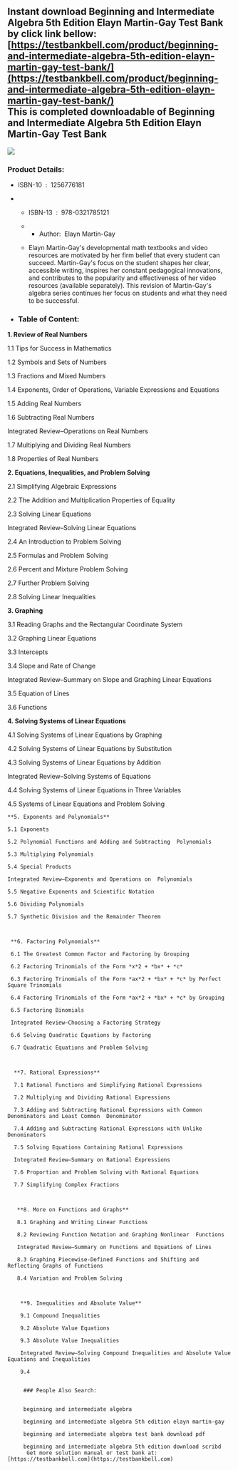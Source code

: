 Instant download **Beginning and Intermediate Algebra 5th Edition Elayn Martin-Gay Test Bank** by click link bellow:  
[https://testbankbell.com/product/beginning-and-intermediate-algebra-5th-edition-elayn-martin-gay-test-bank/](https://testbankbell.com/product/beginning-and-intermediate-algebra-5th-edition-elayn-martin-gay-test-bank/)  
This is completed downloadable of Beginning and Intermediate Algebra 5th Edition Elayn Martin-Gay Test Bank
-----------------------------------------------------------------------------------------------------------


![](https://testbankbell.com/wp-content/uploads/2023/05/beginning-intermediate-algebra-5th-edition-elayn-martin-gay-test-bank.jpg)
### Product Details:


* ISBN-10 ‏ : ‎ 1256776181
* * ISBN-13 ‏ : ‎ 978-0321785121
  * * Author:  Elayn Martin-Gay
   
  * Elayn Martin-Gay's developmental math textbooks and video resources are motivated by her firm belief that every student can succeed. Martin-Gay's focus on the student shapes her clear, accessible writing, inspires her constant pedagogical innovations, and contributes to the popularity and effectiveness of her video resources (available separately). This revision of Martin-Gay's algebra series continues her focus on students and what they need to be successful.
 
* ### Table of Content:

**1. Review of Real Numbers**

1.1 Tips for Success in Mathematics

1.2 Symbols and Sets of Numbers

1.3 Fractions and Mixed Numbers

1.4 Exponents, Order of Operations, Variable Expressions and Equations

1.5 Adding Real Numbers

1.6 Subtracting Real Numbers

Integrated Review–Operations on Real Numbers

1.7 Multiplying and Dividing Real Numbers

1.8 Properties of Real Numbers



 **2. Equations, Inequalities, and Problem Solving**

 2.1 Simplifying Algebraic Expressions

 2.2 The Addition and Multiplication Properties of Equality

 2.3 Solving Linear Equations

 Integrated Review–Solving Linear Equations

 2.4 An Introduction to Problem Solving

 2.5 Formulas and Problem Solving

 2.6 Percent and Mixture Problem Solving

 2.7 Further Problem Solving

 2.8 Solving Linear Inequalities



  **3. Graphing**

  3.1 Reading Graphs and the Rectangular Coordinate System

  3.2 Graphing Linear Equations

  3.3 Intercepts

  3.4 Slope and Rate of Change

  Integrated Review–Summary on Slope and Graphing Linear Equations

  3.5 Equation of Lines

  3.6 Functions



   **4. Solving Systems of Linear Equations**

   4.1 Solving Systems of Linear Equations by Graphing

   4.2 Solving Systems of Linear Equations by Substitution

   4.3 Solving Systems of Linear Equations by Addition

   Integrated Review–Solving Systems of Equations

   4.4 Solving Systems of Linear Equations in Three Variables

   4.5 Systems of Linear Equations and Problem Solving



    **5. Exponents and Polynomials**

    5.1 Exponents

    5.2 Polynomial Functions and Adding and Subtracting  Polynomials

    5.3 Multiplying Polynomials

    5.4 Special Products

    Integrated Review–Exponents and Operations on  Polynomials

    5.5 Negative Exponents and Scientific Notation

    5.6 Dividing Polynomials

    5.7 Synthetic Division and the Remainder Theorem



     **6. Factoring Polynomials**

     6.1 The Greatest Common Factor and Factoring by Grouping

     6.2 Factoring Trinomials of the Form *x*2 + *bx* + *c*

     6.3 Factoring Trinomials of the Form *ax*2 + *bx* + *c* by Perfect Square Trinomials

     6.4 Factoring Trinomials of the Form *ax*2 + *bx* + *c* by Grouping

     6.5 Factoring Binomials

     Integrated Review–Choosing a Factoring Strategy

     6.6 Solving Quadratic Equations by Factoring

     6.7 Quadratic Equations and Problem Solving



      **7. Rational Expressions**

      7.1 Rational Functions and Simplifying Rational Expressions

      7.2 Multiplying and Dividing Rational Expressions

      7.3 Adding and Subtracting Rational Expressions with Common Denominators and Least Common  Denominator

      7.4 Adding and Subtracting Rational Expressions with Unlike   Denominators

      7.5 Solving Equations Containing Rational Expressions

      Integrated Review–Summary on Rational Expressions

      7.6 Proportion and Problem Solving with Rational Equations

      7.7 Simplifying Complex Fractions



       **8. More on Functions and Graphs**

       8.1 Graphing and Writing Linear Functions

       8.2 Reviewing Function Notation and Graphing Nonlinear  Functions

       Integrated Review–Summary on Functions and Equations of Lines

       8.3 Graphing Piecewise-Defined Functions and Shifting and  Reflecting Graphs of Functions

       8.4 Variation and Problem Solving



        **9. Inequalities and Absolute Value**

        9.1 Compound Inequalities

        9.2 Absolute Value Equations

        9.3 Absolute Value Inequalities

        Integrated Review–Solving Compound Inequalities and Absolute Value Equations and Inequalities

        9.4


         ### People Also Search:


         beginning and intermediate algebra

         beginning and intermediate algebra 5th edition elayn martin-gay

         beginning and intermediate algebra test bank download pdf

         beginning and intermediate algebra 5th edition download scribd  
          Get more solution manual or test bank at: [https://testbankbell.com](https://testbankbell.com)
